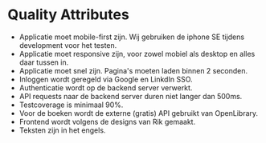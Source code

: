 # Quality Attributes

- Applicatie moet mobile-first zijn. Wij gebruiken de iphone SE tijdens development voor het testen.
- Applicatie moet responsive zijn, voor zowel mobiel als desktop en alles daar tussen in.
- Applicatie moet snel zijn. Pagina's moeten laden binnen 2 seconden.
- Inloggen wordt geregeld via Google en LinkdIn SSO.
- Authenticatie wordt op de backend server verwerkt.
- API requests naar de backend server duren niet langer dan 500ms.
- Testcoverage is minimaal 90%.
- Voor de boeken wordt de externe (gratis) API gebruikt van OpenLibrary.
- Frontend wordt volgens de designs van Rik gemaakt.
- Teksten zijn in het engels.
